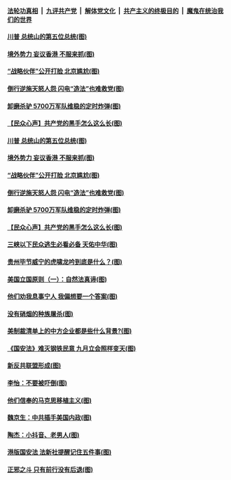 ####  [法轮功真相](../../../../basic/blob/master/README.md?t=07050002) &nbsp;|&nbsp; [九评共产党](../../../../9ping.md/blob/master/README.md?t=07050002) &nbsp;|&nbsp; [解体党文化](../../../../jtdwh.md/blob/master/README.md?t=07050002)  &nbsp;|&nbsp; [共产主义的终极目的](../../../../gczydzjmd.md/blob/master/README.md?t=07050002) &nbsp;|&nbsp; [魔鬼在统治我们的世界](../../../../mgztzwmdsj.md/blob/master/README.md?t=07050002) 

#### [川普 总统山的第五位总统(图)](../pages/p4/938647.md?t=07050002) 

#### [境外势力 妄议香港 不服来抓(图)](../pages/p4/938616.md?t=07050002) 

#### [“战略伙伴”公开打脸 北京尴尬(图)](../pages/p4/938610.md?t=07050002) 

#### [倒行逆施天怒人怨 闪电“造法”也难救党(图)](../pages/p4/938609.md?t=07050002) 

#### [卸磨杀驴 5700万军队维稳的定时炸弹(图)](../pages/p4/938607.md?t=07050002) 

#### [【民众心声】共产党的黑手怎么这么长(图)](../pages/p4/938456.md?t=07050002) 

#### [川普 总统山的第五位总统(图)](../pages/p4/938647.md?t=07050002) 

#### [境外势力 妄议香港 不服来抓(图)](../pages/p4/938616.md?t=07050002) 

#### [“战略伙伴”公开打脸 北京尴尬(图)](../pages/p4/938610.md?t=07050002) 

#### [倒行逆施天怒人怨 闪电“造法”也难救党(图)](../pages/p4/938609.md?t=07050002) 

#### [卸磨杀驴 5700万军队维稳的定时炸弹(图)](../pages/p4/938607.md?t=07050002) 

#### [【民众心声】共产党的黑手怎么这么长(图)](../pages/p4/938456.md?t=07050002) 

#### [三峡以下民众逃生必看必备 天佑中华(图)](../pages/p4/938593.md?t=07050002) 

#### [贵州毕节威宁的虎啸龙吟到底是什么？(图)](../pages/p4/938596.md?t=07050002) 

#### [美国立国原则（一）：自然法真谛(图)](../pages/p4/938484.md?t=07050002) 

#### [他们劝我息事宁人 我偏想要一个答案(图)](../pages/p4/938491.md?t=07050002) 

#### [没有硝烟的种族屠杀(图)](../pages/p4/938489.md?t=07050002) 

#### [美制裁清单上的中方企业都是些什么背景?(图)](../pages/p4/938486.md?t=07050002) 

#### [《国安法》难灭钢铁民意 九月立会照样变天(图)](../pages/p4/938485.md?t=07050002) 

#### [新反共联盟形成(图)](../pages/p4/938480.md?t=07050002) 

#### [李怡：不要被吓倒(图)](../pages/p4/938488.md?t=07050002) 

#### [他们信奉的马克思移植主义(图)](../pages/p4/938413.md?t=07050002) 

#### [魏京生：中共插手美国内政(图)](../pages/p4/938409.md?t=07050002) 

#### [陶杰：小抖音、老男人(图)](../pages/p4/938404.md?t=07050002) 

#### [港版国安法 法新社提醒记住五件事(图)](../pages/p4/938401.md?t=07050002) 

#### [正邪之斗 只有前行没有后退(图)](../pages/p4/938399.md?t=07050002) 

